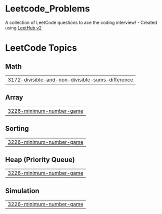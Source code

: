 # Leetcode_Problems
A collection of LeetCode questions to ace the coding interview! - Created using [LeetHub v2](https://github.com/arunbhardwaj/LeetHub-2.0)

<!---LeetCode Topics Start-->
# LeetCode Topics
## Math
|  |
| ------- |
| [3172-divisible-and-non-divisible-sums-difference](https://github.com/Hemavathi15/Leetcode_Problems/tree/master/3172-divisible-and-non-divisible-sums-difference) |
## Array
|  |
| ------- |
| [3226-minimum-number-game](https://github.com/Hemavathi15/Leetcode_Problems/tree/master/3226-minimum-number-game) |
## Sorting
|  |
| ------- |
| [3226-minimum-number-game](https://github.com/Hemavathi15/Leetcode_Problems/tree/master/3226-minimum-number-game) |
## Heap (Priority Queue)
|  |
| ------- |
| [3226-minimum-number-game](https://github.com/Hemavathi15/Leetcode_Problems/tree/master/3226-minimum-number-game) |
## Simulation
|  |
| ------- |
| [3226-minimum-number-game](https://github.com/Hemavathi15/Leetcode_Problems/tree/master/3226-minimum-number-game) |
<!---LeetCode Topics End-->